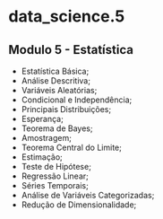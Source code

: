 # data_science.5
## Modulo 5 - Estatística
- Estatística Básica;
- Análise Descritiva;
- Variáveis Aleatórias;
- Condicional e Independência;
- Principais Distribuições;
- Esperança;
- Teorema de Bayes;
- Amostragem;
- Teorema Central do Limite;
- Estimação;
- Teste de Hipótese;
- Regressão Linear;
- Séries Temporais;
- Análise de Variáveis Categorizadas;
- Redução de Dimensionalidade;
